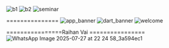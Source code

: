 
 ![b1](https://github.com/user-attachments/assets/afd25d7c-29cc-449b-bbd3-ef530e9f8c62)
![b2](https://github.com/user-attachments/assets/a95136ce-4253-4a34-9e46-e13f12b1cdac)
![seminar](https://github.com/user-attachments/assets/13ac9ec4-cbf8-49d9-94e6-63e994589cf1)

 
 ===============
![app_banner](https://github.com/user-attachments/assets/031c9aea-89d1-4285-8798-679c726ede12)
![dart_banner](https://github.com/user-attachments/assets/192a71a5-0ea2-4cb0-9713-0c40321b6261)
![welcome](https://github.com/user-attachments/assets/f3b329f4-dd66-4cdc-a7ea-2d8c1ddafd92)




================Raihan Vai ================
![WhatsApp Image 2025-07-27 at 22 24 58_3a594ec1](https://github.com/user-attachments/assets/39da071b-9f0d-40ff-929b-6209d12844c5)
